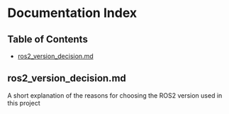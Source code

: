 
# Documentation Index

## Table of Contents

 * [ros2_version_decision.md](ros2_version_decision.md)

<a name="ros2_version_decision.md"></a>
## ros2_version_decision.md

A short explanation of the reasons for choosing the ROS2 version used in this project
